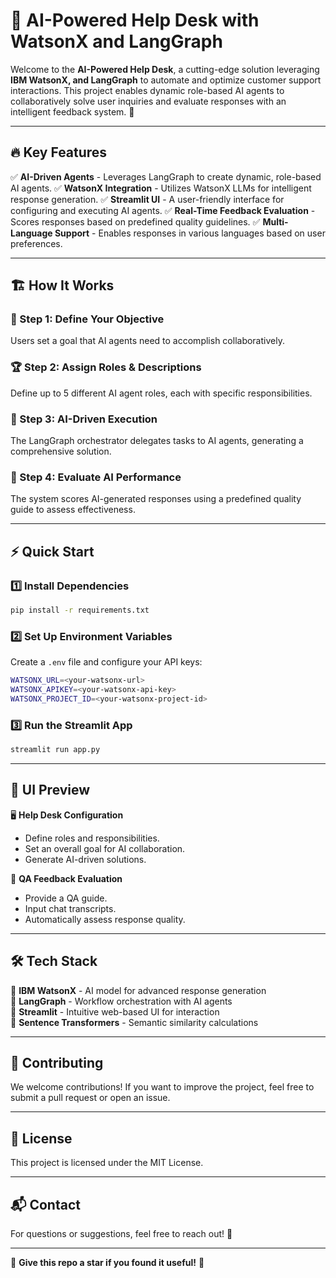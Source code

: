 # 🤖 AI-Powered Help Desk with WatsonX and LangGraph

Welcome to the **AI-Powered Help Desk**, a cutting-edge solution leveraging **IBM WatsonX, and LangGraph** to automate and optimize customer support interactions. This project enables dynamic role-based AI agents to collaboratively solve user inquiries and evaluate responses with an intelligent feedback system. 🚀

---

## 🔥 Key Features

✅ **AI-Driven Agents** - Leverages LangGraph to create dynamic, role-based AI agents.
✅ **WatsonX Integration** - Utilizes WatsonX LLMs for intelligent response generation.
✅ **Streamlit UI** - A user-friendly interface for configuring and executing AI agents.
✅ **Real-Time Feedback Evaluation** - Scores responses based on predefined quality guidelines.
✅ **Multi-Language Support** - Enables responses in various languages based on user preferences.

---

## 🏗️ How It Works

### 🎯 Step 1: Define Your Objective

Users set a goal that AI agents need to accomplish collaboratively.

### 🏆 Step 2: Assign Roles & Descriptions

Define up to 5 different AI agent roles, each with specific responsibilities.

### 🤖 Step 3: AI-Driven Execution

The LangGraph orchestrator delegates tasks to AI agents, generating a comprehensive solution.

### 📝 Step 4: Evaluate AI Performance

The system scores AI-generated responses using a predefined quality guide to assess effectiveness.

---

## ⚡ Quick Start

### 1️⃣ Install Dependencies

```sh
pip install -r requirements.txt
```

### 2️⃣ Set Up Environment Variables

Create a `.env` file and configure your API keys:

```sh
WATSONX_URL=<your-watsonx-url>
WATSONX_APIKEY=<your-watsonx-api-key>
WATSONX_PROJECT_ID=<your-watsonx-project-id>
```

### 3️⃣ Run the Streamlit App

```sh
streamlit run app.py
```

---

## 🎨 UI Preview

🖥️ **Help Desk Configuration**

- Define roles and responsibilities.
- Set an overall goal for AI collaboration.
- Generate AI-driven solutions.

📝 **QA Feedback Evaluation**

- Provide a QA guide.
- Input chat transcripts.
- Automatically assess response quality.

---

## 🛠️ Tech Stack

🔹 **IBM WatsonX** - AI model for advanced response generation  
🔹 **LangGraph** - Workflow orchestration with AI agents  
🔹 **Streamlit** - Intuitive web-based UI for interaction  
🔹 **Sentence Transformers** - Semantic similarity calculations

---

## 🤝 Contributing

We welcome contributions! If you want to improve the project, feel free to submit a pull request or open an issue.

---

## 📜 License

This project is licensed under the MIT License.

---

## 📬 Contact

For questions or suggestions, feel free to reach out! 📨

---

🌟 **Give this repo a star if you found it useful!** 🌟
